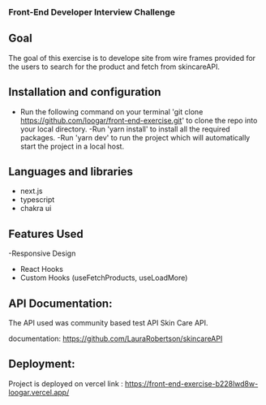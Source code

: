 ### Front-End Developer Interview Challenge


## Goal
The goal of this exercise is to develope site from wire frames provided for the users to search for the product
and fetch from skincareAPI. 


## Installation and configuration

- Run the following command on your terminal 'git clone https://github.com/loogar/front-end-exercise.git' to clone the repo into your local directory.
  -Run 'yarn install' to install all the required packages.
  -Run 'yarn dev' to run the project which will automatically start the project in a local host.

## Languages and libraries
- next.js
- typescript
- chakra ui

## Features Used

-Responsive Design
- React Hooks
- Custom  Hooks (useFetchProducts, useLoadMore)

## API Documentation:
The API  used  was community based test API Skin Care API.

documentation:  https://github.com/LauraRobertson/skincareAPI


## Deployment:
Project is deployed on vercel link : https://front-end-exercise-b228lwd8w-loogar.vercel.app/